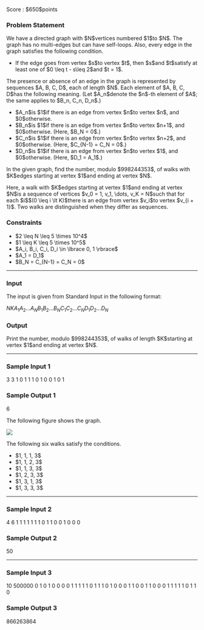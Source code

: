 
<div>

<span>

<span>

<p>
Score : $650$points
</p>

<div>

<section>

### **Problem Statement**

<p>
We have a directed graph with $N$vertices numbered $1$to $N$. The graph has no multi-edges but can have self-loops. Also, every edge in the graph satisfies the following condition.    
</p>

<ul>

<li>
If the edge goes from vertex $s$to vertex $t$, then $s$and $t$satisfy at least one of $0 \leq t - s\leq 2$and $t = 1$.
</li>

</ul>

<p>
The presence or absence of an edge in the graph is represented by sequences $A, B, C, D$, each of length $N$. Each element of $A, B, C, D$has the following meaning. (Let $A_n$denote the $n$-th element of $A$; the same applies to $B_n, C_n, D_n$.)
</p>

<ul>

<li>
$A_n$is $1$if there is an edge from vertex $n$to vertex $n$, and $0$otherwise.
</li>

<li>
$B_n$is $1$if there is an edge from vertex $n$to vertex $n+1$, and $0$otherwise. (Here, $B_N = 0$.)
</li>

<li>
$C_n$is $1$if there is an edge from vertex $n$to vertex $n+2$, and $0$otherwise. (Here, $C_{N-1} = C_N = 0$.)
</li>

<li>
$D_n$is $1$if there is an edge from vertex $n$to vertex $1$, and $0$otherwise. (Here, $D_1 = A_1$.)
</li>

</ul>

<p>
In the given graph, find the number, modulo $998244353$, of walks with $K$edges starting at vertex $1$and ending at vertex $N$.
</p>

<p>
Here, a walk with $K$edges starting at vertex $1$and ending at vertex $N$is a sequence of vertices $v_0 = 1, v_1, \dots, v_K = N$such that for each $i$$(0 \leq i \lt K)$there is an edge from vertex $v_i$to vertex $v_{i + 1}$. Two walks are distinguished when they differ as sequences.
</p>

</section>

</div>

<div>

<section>

### **Constraints**

<ul>

<li>
$2 \leq N \leq 5 \times 10^4$
</li>

<li>
$1 \leq K \leq 5 \times 10^5$
</li>

<li>
$A_i, B_i, C_i, D_i \in \lbrace 0, 1 \rbrace$
</li>

<li>
$A_1 = D_1$
</li>

<li>
$B_N = C_{N-1} = C_N = 0$
</li>

</ul>

</section>

</div>

---

<div>

<div>

<section>

### **Input**

<p>
The input is given from Standard Input in the following format:
</p>

<div>

$N$$K$$A_1$$A_2$$\dots$$A_N$$B_1$$B_2$$\dots$$B_N$$C_1$$C_2$$\dots$$C_N$$D_1$$D_2$$\dots$$D_N$
</div>

</section>

</div>

<div>

<section>

### **Output**

<p>
Print the number, modulo $998244353$, of walks of length $K$starting at vertex $1$and ending at vertex $N$.
</p>

</section>

</div>

</div>

---

<div>

<section>

### **Sample Input 1**

<div>

3 3
1 0 1
1 1 0
1 0 0
1 0 1

</div>

</section>

</div>

<div>

<section>

### **Sample Output 1**

<div>

6

</div>

<p>
The following figure shows the graph.
</p>

<p>

<img src="https://img.atcoder.jp/abc317/2106e1b4faaa87d208ed3e3a275cda1b.jpg">

</img>

</p>

<p>
The following six walks satisfy the conditions.
</p>

<ul>

<li>
$1, 1, 1, 3$
</li>

<li>
$1, 1, 2, 3$
</li>

<li>
$1, 1, 3, 3$
</li>

<li>
$1, 2, 3, 3$
</li>

<li>
$1, 3, 1, 3$
</li>

<li>
$1, 3, 3, 3$
</li>

</ul>

</section>

</div>

---

<div>

<section>

### **Sample Input 2**

<div>

4 6
1 1 1 1
1 1 1 0
1 1 0 0
1 0 0 0

</div>

</section>

</div>

<div>

<section>

### **Sample Output 2**

<div>

50

</div>

</section>

</div>

---

<div>

<section>

### **Sample Input 3**

<div>

10 500000
0 1 0 1 0 0 0 0 1 1
1 1 1 0 1 1 1 0 1 0
0 0 1 1 0 0 1 1 0 0
0 1 1 1 1 1 0 1 1 0

</div>

</section>

</div>

<div>

<section>

### **Sample Output 3**

<div>

866263864

</div>

</section>

</div>

</span>

</span>

</div>
